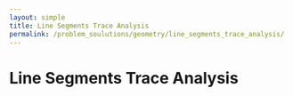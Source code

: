 ```yaml
---
layout: simple
title: Line Segments Trace Analysis
permalink: /problem_soulutions/geometry/line_segments_trace_analysis/
---
```


# Line Segments Trace Analysis
